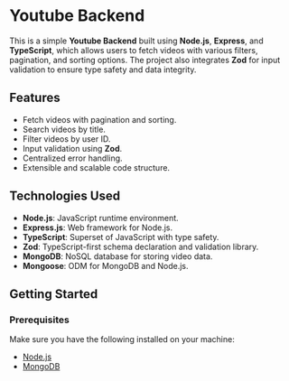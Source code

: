 # Youtube Backend

This is a simple **Youtube Backend** built using **Node.js**, **Express**, and **TypeScript**, which allows users to fetch videos with various filters, pagination, and sorting options. The project also integrates **Zod** for input validation to ensure type safety and data integrity.

## Features

- Fetch videos with pagination and sorting.
- Search videos by title.
- Filter videos by user ID.
- Input validation using **Zod**.
- Centralized error handling.
- Extensible and scalable code structure.

## Technologies Used

- **Node.js**: JavaScript runtime environment.
- **Express.js**: Web framework for Node.js.
- **TypeScript**: Superset of JavaScript with type safety.
- **Zod**: TypeScript-first schema declaration and validation library.
- **MongoDB**: NoSQL database for storing video data.
- **Mongoose**: ODM for MongoDB and Node.js.

## Getting Started

### Prerequisites

Make sure you have the following installed on your machine:

- [Node.js](https://nodejs.org/en/download/)
- [MongoDB](https://www.mongodb.com/try/download/community)
